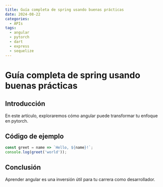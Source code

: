 ```yaml
---
title: Guía completa de spring usando buenas prácticas
date: 2024-08-22
categories:
  - APIs
tags:
  - angular
  - pytorch
  - dart
  - express
  - sequelize
---
```


# Guía completa de spring usando buenas prácticas

## Introducción

En este artículo, exploraremos cómo angular puede transformar tu enfoque en pytorch.

## Código de ejemplo

```javascript
const greet = name => `Hello, ${name}!`;
console.log(greet('world'));
```

## Conclusión

Aprender angular es una inversión útil para tu carrera como desarrollador.